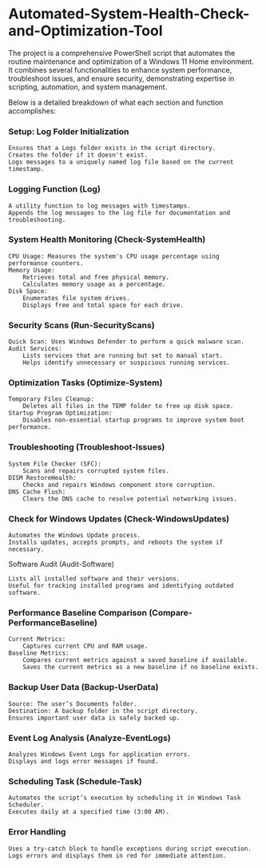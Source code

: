 # Automated-System-Health-Check-and-Optimization-Tool
The project is a comprehensive PowerShell script that automates the routine maintenance and optimization of a Windows 11 Home environment. It combines several functionalities to enhance system performance, troubleshoot issues, and ensure security, demonstrating expertise in scripting, automation, and system management.

Below is a detailed breakdown of what each section and function accomplishes:
### Setup: Log Folder Initialization

    Ensures that a Logs folder exists in the script directory.
    Creates the folder if it doesn't exist.
    Logs messages to a uniquely named log file based on the current timestamp.

### Logging Function (Log)

    A utility function to log messages with timestamps.
    Appends the log messages to the log file for documentation and troubleshooting.

### System Health Monitoring (Check-SystemHealth)

    CPU Usage: Measures the system's CPU usage percentage using performance counters.
    Memory Usage:
        Retrieves total and free physical memory.
        Calculates memory usage as a percentage.
    Disk Space:
        Enumerates file system drives.
        Displays free and total space for each drive.

### Security Scans (Run-SecurityScans)

    Quick Scan: Uses Windows Defender to perform a quick malware scan.
    Audit Services:
        Lists services that are running but set to manual start.
        Helps identify unnecessary or suspicious running services.

### Optimization Tasks (Optimize-System)

    Temporary Files Cleanup:
        Deletes all files in the TEMP folder to free up disk space.
    Startup Program Optimization:
        Disables non-essential startup programs to improve system boot performance.

### Troubleshooting (Troubleshoot-Issues)

    System File Checker (SFC):
        Scans and repairs corrupted system files.
    DISM RestoreHealth:
        Checks and repairs Windows component store corruption.
    DNS Cache Flush:
        Clears the DNS cache to resolve potential networking issues.

### Check for Windows Updates (Check-WindowsUpdates)

    Automates the Windows Update process.
    Installs updates, accepts prompts, and reboots the system if necessary.

Software Audit (Audit-Software)

    Lists all installed software and their versions.
    Useful for tracking installed programs and identifying outdated software.

### Performance Baseline Comparison (Compare-PerformanceBaseline)

    Current Metrics:
        Captures current CPU and RAM usage.
    Baseline Metrics:
        Compares current metrics against a saved baseline if available.
        Saves the current metrics as a new baseline if no baseline exists.

### Backup User Data (Backup-UserData)

    Source: The user’s Documents folder.
    Destination: A backup folder in the script directory.
    Ensures important user data is safely backed up.

### Event Log Analysis (Analyze-EventLogs)

    Analyzes Windows Event Logs for application errors.
    Displays and logs error messages if found.

### Scheduling Task (Schedule-Task)

    Automates the script’s execution by scheduling it in Windows Task Scheduler.
    Executes daily at a specified time (3:00 AM).

### Error Handling

    Uses a try-catch block to handle exceptions during script execution.
    Logs errors and displays them in red for immediate attention.
